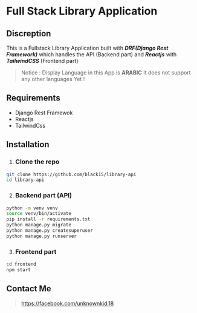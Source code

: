 # Full Stack Library Application 
## Discreption
This is a Fullstack Library Application built with ***DRF(Django Rest Framework)*** which handles the API (Backend part) and ***Reactjs*** with ***TailwindCSS*** (Frontend part)
> Notice : Display Language in this App is **ARABIC** It does not support any other languages Yet ! 
## Requirements
- Django Rest Framewok
- Reactjs
- TailwindCss
## Installation
1. ### Clone the repo
```bash
git clone https://github.com/black15/library-api
cd library-api
```
2. ### Backend part (API)
```bash
python -m venv venv
source venv/bin/activate
pip install -r requirements.txt
python manage.py migrate
python manage.py createsuperuser
python manage.py runserver
```
3. ### Frontend part
```bash
cd frontend
npm start
```

## Contact Me
> https://facebook.com/unknownkid.18

